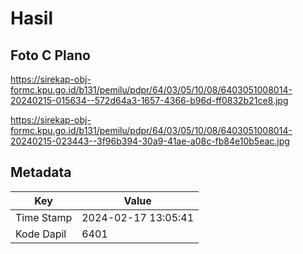 # Hasil

## Foto C Plano

https://sirekap-obj-formc.kpu.go.id/b131/pemilu/pdpr/64/03/05/10/08/6403051008014-20240215-015634--572d64a3-1657-4366-b96d-ff0832b21ce8.jpg

https://sirekap-obj-formc.kpu.go.id/b131/pemilu/pdpr/64/03/05/10/08/6403051008014-20240215-023443--3f96b394-30a9-41ae-a08c-fb84e10b5eac.jpg


## Metadata

| Key        | Value               |
| ---------- | ------------------- |
| Time Stamp | 2024-02-17 13:05:41 |
| Kode Dapil | 6401                |



